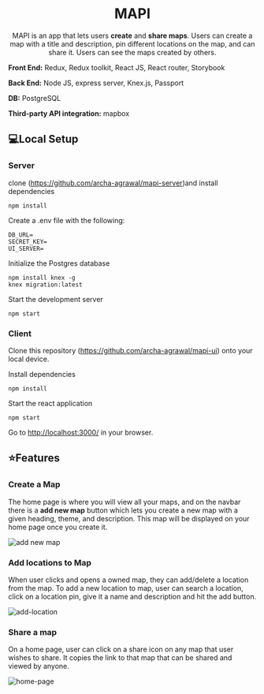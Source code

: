 <h1 align="center">
  MAPI
</h1>

<p align="center">MAPI is an app that lets users <b>create</b> and <b>share maps</b>. Users can create a map with a title and description, pin different locations on the map, and can share it. Users can see the maps created by others.</p>

<p><b>Front End:</b> Redux, Redux toolkit, React JS, React router, Storybook</p>
<p><b>Back End:</b> Node JS, express server, Knex.js, Passport</p>
<p><b>DB:</b> PostgreSQL</p>
<p><b>Third-party API integration:</b> mapbox</p>

## 💻Local Setup

### Server

clone (https://github.com/archa-agrawal/mapi-server)and install dependencies

```
npm install
```

Create a .env file with the following:

```
DB_URL=
SECRET_KEY=
UI_SERVER=
```

Initialize the Postgres database

```
npm install knex -g
knex migration:latest
```

Start the development server

```
npm start
```

### Client

Clone this repository (https://github.com/archa-agrawal/mapi-ui) onto your local device.

Install dependencies

```
npm install
```

Start the react application

```
npm start
```

Go to <http://localhost:3000/> in your browser.

## ⭐️Features

### Create a Map

The home page is where you will view all your maps, and on the navbar there is a <b>add new map</b> button which lets you create a new map with a given heading, theme, and description. This map will be displayed on your home page once you create it.

<img src="https://github.com/archa-agrawal/mapi-ui/blob/main/document/Screen%20Shot%202022-09-03%20at%201.03.40%20PM.png?raw=true" alt="add new map" />

### Add locations to Map

When user clicks and opens a owned map, they can add/delete a location from the map. To add a new location to map, user can search a location, click on a location pin, give it a name and description and hit the add button.

<img src="https://github.com/archa-agrawal/mapi-ui/blob/main/document/Screen%20Shot%202022-09-03%20at%201.10.34%20PM.png?raw=true" alt="add-location" />

### Share a map

On a home page, user can click on a share icon on any map that user wishes to share. It copies the link to that map that can be shared and viewed by anyone.

<img src="https://github.com/archa-agrawal/mapi-ui/blob/main/document/Screen%20Shot%202022-09-03%20at%201.03.24%20PM.png?raw=true" alt="home-page" />
